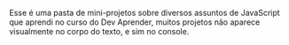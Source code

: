 Esse é uma pasta de mini-projetos sobre diversos assuntos de JavaScript que aprendi no curso do Dev Aprender, muitos projetos não aparece visualmente no corpo do texto, e sim no console.




